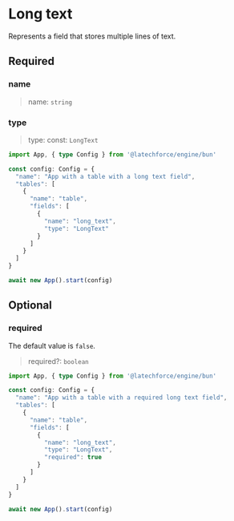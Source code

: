 # Long text

Represents a field that stores multiple lines of text.

## Required

### name

>name: `string`

### type

>type: const: `LongText`

```ts
import App, { type Config } from '@latechforce/engine/bun'

const config: Config = {
  "name": "App with a table with a long text field",
  "tables": [
    {
      "name": "table",
      "fields": [
        {
          "name": "long_text",
          "type": "LongText"
        }
      ]
    }
  ]
}

await new App().start(config)
```
## Optional

### required

The default value is `false`.
>required?: `boolean`

```ts
import App, { type Config } from '@latechforce/engine/bun'

const config: Config = {
  "name": "App with a table with a required long text field",
  "tables": [
    {
      "name": "table",
      "fields": [
        {
          "name": "long_text",
          "type": "LongText",
          "required": true
        }
      ]
    }
  ]
}

await new App().start(config)
```
